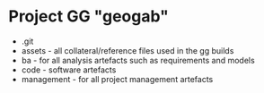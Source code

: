 # Project GG "geogab"
- .git
- assets - all collateral/reference files used in the gg builds
- ba - for all analysis artefacts such as requirements and models
- code - software artefacts
- management - for all project management artefacts

